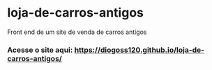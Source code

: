# loja-de-carros-antigos
Front end de um site de venda de carros antigos

### Acesse o site aqui: https://diogoss120.github.io/loja-de-carros-antigos/
